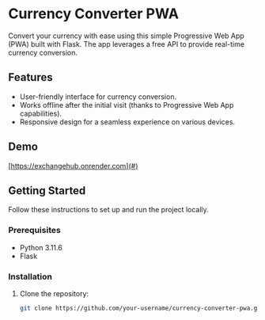 # Currency Converter PWA

Convert your currency with ease using this simple Progressive Web App (PWA) built with Flask. The app leverages a free API to provide real-time currency conversion.

## Features

- User-friendly interface for currency conversion.
- Works offline after the initial visit (thanks to Progressive Web App capabilities).
- Responsive design for a seamless experience on various devices.

## Demo

[https://exchangehub.onrender.com](#)  <!-- Add a link to your live demo when available -->

## Getting Started

Follow these instructions to set up and run the project locally.

### Prerequisites

- Python 3.11.6
- Flask

### Installation

1. Clone the repository:

   ```bash
   git clone https://github.com/your-username/currency-converter-pwa.git
